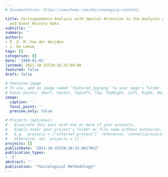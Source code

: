 ```yaml
---
# Documentation: https://wowchemy.com/docs/managing-content/

title: Correspondence Analysis with Special Attention to the Analysis of Panel Data
  and Event History Data
subtitle: ''
summary: ''
authors:
- P. G. M. Van der Heijden
- J. De Leeuw
tags: []
categories: []
date: '1989-01-01'
lastmod: 2021-10-25T16:16:33-04:00
featured: false
draft: false

# Featured image
# To use, add an image named `featured.jpg/png` to your page's folder.
# Focal points: Smart, Center, TopLeft, Top, TopRight, Left, Right, BottomLeft, Bottom, BottomRight.
image:
  caption: ''
  focal_point: ''
  preview_only: false

# Projects (optional).
#   Associate this post with one or more of your projects.
#   Simply enter your project's folder or file name without extension.
#   E.g. `projects = ["internal-project"]` references `content/project/deep-learning/index.md`.
#   Otherwise, set `projects = []`.
projects: []
publishDate: '2021-10-25T20:16:33.601705Z'
publication_types:
- '2'
abstract: ''
publication: '*Sociological Methodology*'
---
```

